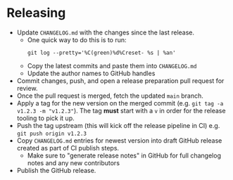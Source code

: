 # Releasing

- Update `CHANGELOG.md` with the changes since the last release.
  - One quick way to do this is to run:
    ```shell
    git log --pretty='%C(green)%d%Creset- %s | %an'
    ```
  - Copy the latest commits and paste them into `CHANGELOG.md`
  - Update the author names to GitHub handles
- Commit changes, push, and open a release preparation pull request for review.
- Once the pull request is merged, fetch the updated `main` branch.
- Apply a tag for the new version on the merged commit (e.g. `git tag -a v1.2.3 -m "v1.2.3"`). The tag **must** start with a `v` in order for the release tooling to pick it up.
- Push the tag upstream (this will kick off the release pipeline in CI) e.g. `git push origin v1.2.3`
- Copy `CHANGELOG.md` entries for newest version into draft GitHub release created as part of CI publish steps.
  - Make sure to "generate release notes" in GitHub for full changelog notes and any new contributors
- Publish the GitHub release.
